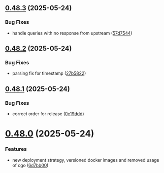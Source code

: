 ## [0.48.3](https://github.com/pommee/goaway/compare/v0.48.2...v0.48.3) (2025-05-24)


### Bug Fixes

* handle queries with no response from upstream ([57d7544](https://github.com/pommee/goaway/commit/57d75441a3f429557cebdd43202182f024907fcf))

## [0.48.2](https://github.com/pommee/goaway/compare/v0.48.1...v0.48.2) (2025-05-24)


### Bug Fixes

* parsing fix for timestamp ([27b5822](https://github.com/pommee/goaway/commit/27b58222a230028df159e60486229b405caba0b1))

## [0.48.1](https://github.com/pommee/goaway/compare/v0.48.0...v0.48.1) (2025-05-24)


### Bug Fixes

* correct order for release ([0c19ddd](https://github.com/pommee/goaway/commit/0c19ddd55dba66b2776872e04cd6e142f8a92901))

# [0.48.0](https://github.com/pommee/goaway/compare/v0.47.0...v0.48.0) (2025-05-24)


### Features

* new deployment strategy, versioned docker images and removed usage of cgo ([6d7bb00](https://github.com/pommee/goaway/commit/6d7bb0032b5a5c1aff1a62dfa8923b5e1c0ac6f2))
